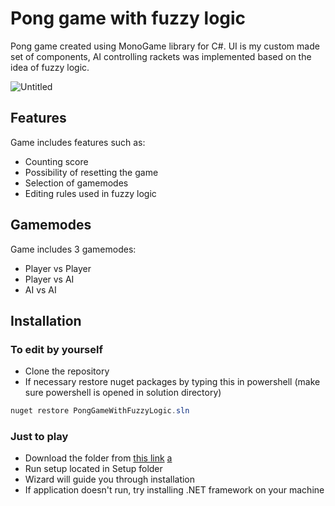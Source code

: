 # Pong game with fuzzy logic
Pong game created using MonoGame library for C#. UI is my custom made set of components, AI controlling rackets was implemented based on the idea of fuzzy logic.

![Untitled](https://github.com/user-attachments/assets/e1d73bf9-97b3-4106-968e-247130cd8167)

## Features
Game includes features such as:
 - Counting score
 - Possibility of resetting the game
 - Selection of gamemodes
 - Editing rules used in fuzzy logic
## Gamemodes
Game includes 3 gamemodes: 
  - Player vs Player
  - Player vs AI
  - AI vs AI
## Installation
### To edit by yourself 
- Clone the repository
- If necessary restore nuget packages by typing this in powershell (make sure powershell is opened in solution directory)
```powershell
nuget restore PongGameWithFuzzyLogic.sln
```
### Just to play
- Download the folder from [this link]([https://download-directory.github.io/?url=https://github.com/KacperZawalski/PongGameWithFuzzyLogic/tree/master/PongGameWithFuzzyLogic/bin/releases/download/v1.0.0](https://download-directory.github.io/?url=https%3A%2F%2Fgithub.com%2FKacperZawalski%2FPongGameWithFuzzyLogic%2Ftree%2Fmaster%2FPongGameWithFuzzyLogic%2Fbin%2FRelease))
  [a](aaa)
- Run setup located in Setup folder
- Wizard will guide you through installation
- If application doesn't run, try installing .NET framework on your machine

